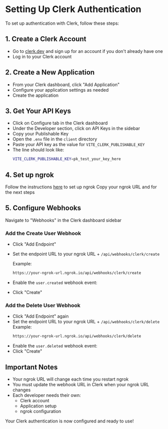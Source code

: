 # Setting Up Clerk Authentication

To set up authentication with Clerk, follow these steps:

## 1. Create a Clerk Account

- Go to [clerk.dev](https://clerk.dev) and sign up for an account if you don't already have one
- Log in to your Clerk account

## 2. Create a New Application

- From your Clerk dashboard, click "Add Application"
- Configure your application settings as needed
- Create the application

## 3. Get Your API Keys

- Click on Configure tab in the Clerk dashboard
- Under the Developer section, click on API Keys in the sidebar
- Copy your Publishable Key
- Open the `.env` file in the `client` directory
- Paste your API key as the value for `VITE_CLERK_PUBLISHABLE_KEY`
- The line should look like:
  ```bash
  VITE_CLERK_PUBLISHABLE_KEY=pk_test_your_key_here
  ```

## 4. Set up ngrok

Follow the instructions [here](/docs/setup-ngrok.md) to set up ngrok
Copy your ngrok URL and for the next steps

## 5. Configure Webhooks

Navigate to "Webhooks" in the Clerk dashboard sidebar

### Add the Create User Webhook

- Click "Add Endpoint"
- Set the endpoint URL to your ngrok URL + `/api/webhooks/clerk/create`

  Example:

  ```bash
  https://your-ngrok-url.ngrok.io/api/webhooks/clerk/create
  ```

- Enable the `user.created` webhook event:
- Click "Create"

### Add the Delete User Webhook

- Click "Add Endpoint" again
- Set the endpoint URL to your ngrok URL + `/api/webhooks/clerk/delete`  
  Example:
  ```bash
  https://your-ngrok-url.ngrok.io/api/webhooks/clerk/delete
  ```
- Enable the `user.deleted` webhook event:
- Click "Create"

## Important Notes

- Your ngrok URL will change each time you restart ngrok
- You must update the webhook URL in Clerk when your ngrok URL changes
- Each developer needs their own:
  - Clerk account
  - Application setup
  - ngrok configuration

Your Clerk authentication is now configured and ready to use!
